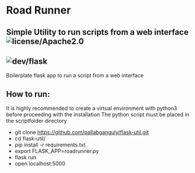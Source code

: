 # Road Runner
## Simple Utility to run scripts from a web interface ![license/Apache2.0](https://img.shields.io/github/license/pallabganguly/flask-util.svg?style=plastic)
## ![dev/flask](https://img.shields.io/badge/dev-flask-yellow.svg)
Boilerplate flask app to run a script from a web interface

## How to run:
It is highly recommended to create a virtual environment with python3 before proceeding with the installation
The python script must be placed in the scriptfolder directory
* git clone https://github.com/pallabganguly/flask-util.git
* cd flask-util/
* pip install -r requirements.txt
* export FLASK_APP=roadrunner.py
* flask run
* open localhost:5000

